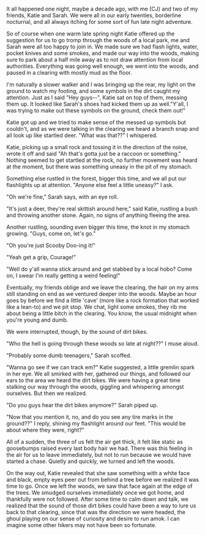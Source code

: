 It all happened one night, maybe a decade ago, with me (CJ) and two of my friends, Katie and Sarah. We were all in our early twenties, borderline nocturnal, and all always itching for some sort of fun late night adventure.

So of course when one warm late spring night Katie offered up the suggestion for us to go tromp through the woods of a local park, me and Sarah were all too happy to join in. We made sure we had flash lights, water, pocket knives and some smokes, and made our way into the woods, making sure to park about a half mile away as to not draw attention from local authorities. Everything was going well enough, we went into the woods, and paused in a clearing with mostly mud as the floor.

I'm naturally a slower walker and I was bringing up the rear, my light on the ground to watch my footing, and some symbols in the dirt caught my attention. Just as I said "Hey guys--", Katie sat on top of them, messing them up. It looked like Sarah's shoes had kicked them up as well."Y'all, I was trying to make out these symbols on the ground, check them out!"

Katie got up and we tried to make sense of the messed up symbols but couldn't, and as we were talking in the clearing we heard a branch snap and all look up like startled deer. "What was that??" I whispered.

Katie, picking up a small rock and tossing it in the direction of the noise, wrote it off and said "Ah that's gotta just be a raccoon or something." Nothing seemed to get startled at the rock, no further movement was heard at the moment, but there was something uneasy in the pit of my stomach.

Something else rustled in the forest, bigger this time, and we all put our flashlights up at attention. "Anyone else feel a little uneasy?" I ask.

"Oh we're fine," Sarah says, with an eye roll.

"It's just a deer, they're real skittish around here," said Katie, rustling a bush and throwing another stone. Again, no signs of anything fleeing the area.

Another rustling, sounding even bigger this time, the knot in my stomach growing. "Guys, come on, let's go."

"Oh you're just Scooby Doo-ing it!"

"Yeah get a grip, Courage!"

"Well do y'all wanna stick around and get stabbed by a local hobo? Come on, I swear I'm really getting a weird feeling!" 

Eventually, my friends oblige and we leave the clearing, the hair on my arms still standing on end as we ventured deeper into the woods. Maybe an hour goes by before we find a little 'cave' (more like a rock formation that worked like a lean-to) and we pit stop. We chat, light some smokes, they rib me about being a little bitch in the clearing. You know, the usual midnight when you're young and dumb.

We were interrupted, though, by the sound of dirt bikes.

"Who the hell is going through these woods so late at night??" I muse aloud.

"Probably some dumb teenagers," Sarah scoffed.

"Wanna go see if we can track em?" Katie suggested, a little gremlin spark in her eye. We all smirked with her, gathered our things, and followed our ears to the area we heard the dirt bikes. We were having a great time stalking our way through the woods, giggling and whispering amongst ourselves. But then we realized.

"Do you guys hear the dirt bikes anymore?" Sarah piped up.

"Now that you mention it, no, and do you see any tire marks in the ground??" I reply, shining my flashlight around our feet. "This would be about where they were, right?"

All of a sudden, the three of us felt the air get thick, it felt like static as goosebumps raised every last body hair we had. There was this feeling in the air for us to leave immediately, but not to run because we would have started a chase. Quietly and quickly, we turned and left the woods. 

On the way out, Katie revealed that she saw something with a white face and black, empty eyes peer out from behind a tree before we realized it was time to go. Once we left the woods, we saw that face again at the edge of the trees. We smudged ourselves immediately once we got home, and thankfully were not followed. After some time to calm down and talk, we realized that the sound of those dirt bikes could have been a way to lure us back to that clearing, since that was the direction we were headed, the ghoul playing on our sense of curiosity and desire to run amok. I can imagine some other hikers may not have been so fortunate.